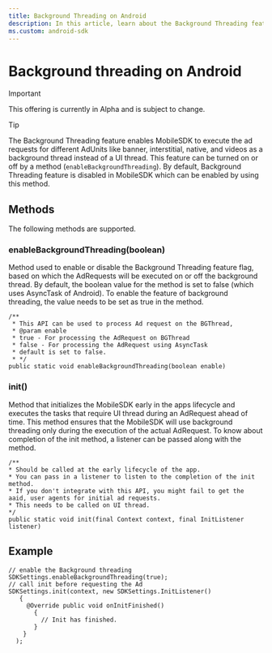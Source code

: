 ```yaml
---
title: Background Threading on Android
description: In this article, learn about the Background Threading feature on Android and the methods supported.
ms.custom: android-sdk
---
```


# Background threading on Android

> [!IMPORTANT]
> This offering is currently in Alpha and is subject to change.

> [!TIP]
> The Background Threading feature enables MobileSDK to execute the ad requests for different AdUnits like banner, interstitial, native, and videos as a background thread instead of a UI thread. This feature can be turned on or off by a method (`enableBackgroundThreading`). By default, Background Threading feature is disabled in MobileSDK which can be enabled by using this method.

## Methods

The following methods are supported.

### enableBackgroundThreading(boolean)

Method used to enable or disable the Background Threading feature flag, based on which the AdRequests will be executed on or off the background thread. By default, the boolean value for the method is set to false (which uses AsyncTask of Android). To enable the feature of background threading, the value needs to be set as true in the method.  
  
```
/**
 * This API can be used to process Ad request on the BGThread,
 * @param enable
 * true - For processing the AdRequest on BGThread
 * false - For processing the AdRequest using AsyncTask
 * default is set to false.
 * */
public static void enableBackgroundThreading(boolean enable)
```

### init()

Method that initializes the MobileSDK early in the apps lifecycle and executes the tasks that require UI thread during an AdRequest ahead of time. This method ensures that the MobileSDK will use background threading only during the execution of the actual AdRequest. To know about completion of the init method, a listener can be passed along with the method.

```
/**
* Should be called at the early lifecycle of the app.
* You can pass in a listener to listen to the completion of the init method.
* If you don't integrate with this API, you might fail to get the aaid, user agents for initial ad requests.
* This needs to be called on UI thread.
*/
public static void init(final Context context, final InitListener listener)
```

## Example

```
// enable the Background threading
SDKSettings.enableBackgroundThreading(true);
// call init before requesting the Ad
SDKSettings.init(context, new SDKSettings.InitListener() 
   {
     @Override public void onInitFinished() 
       {
         // Init has finished. 
       }
    }
  );
```
